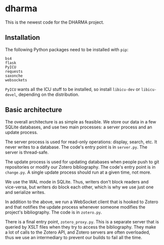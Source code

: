 # dharma

This is the newest code for the DHARMA project.

## Installation

The following Python packages need to be installed with `pip`:

	bs4
	flask
	PyICU
	requests
	saxonche
	websockets

`PyICU` wants all the ICU stuff to be installed, so install `libicu-dev` or
`libicu-devel`, depending on the distribution.

##  Basic architecture

The overall architecture is as simple as feasible. We store our data in a few
SQLite databases, and use two main processes: a server process and an update
process.

The server process is used for read-only operations: display, search, etc. It
never writes to a database. The code's entry point is in `server.py`. The
server is thread-safe.

The update process is used for updating databases when people push to git
repositories or modify our Zotero bibliography. The code's entry point is in
`change.py`. A single update process should run at a given time, not more.

We use the WAL mode in SQLite. Thus, writers don't block readers and vice-versa,
but writers do block each other, which is why we use just one and serialize
writes.

In addition to the above, we run a WebSocket client that is hooked to Zotero
and that notifies the update process whenever someone modifies the project's
bibliography. The code is in `zotero.py`.

There is a final entry point, `zotero_proxy.py`. This is a separate server
that is queried by XSLT files when they try to access the bibliography. They
make a lot of calls to the Zotero API, and Zotero servers are often overloaded,
thus we use an intermediary to prevent our builds to fail all the time.
